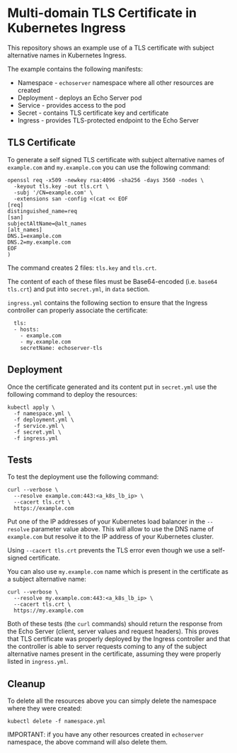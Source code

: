 # Multi-domain TLS Certificate in Kubernetes Ingress

This repository shows an example use of a TLS certificate with subject
alternative names in Kubernetes Ingress.

The example contains the following manifests:
* Namespace - `echoserver` namespace where all other resources are created
* Deployment - deploys an Echo Server pod
* Service - provides access to the pod
* Secret - contains TLS certificate key and certificate
* Ingress - provides TLS-protected endpoint to the Echo Server

## TLS Certificate

To generate a self signed TLS certificate with subject alternative names of
`example.com` and `my.example.com` you can use the following command:

```
openssl req -x509 -newkey rsa:4096 -sha256 -days 3560 -nodes \
  -keyout tls.key -out tls.crt \
  -subj '/CN=example.com' \
  -extensions san -config <(cat << EOF
[req]
distinguished_name=req
[san]
subjectAltName=@alt_names
[alt_names]
DNS.1=example.com
DNS.2=my.example.com
EOF
)
```

The command creates 2 files: `tls.key` and `tls.crt`.

The content of each of these files must be Base64-encoded (i.e. `base64 tls.crt`)
and put into `secret.yml`, in `data` section.

`ingress.yml` contains the following section to ensure that the Ingress
controller can properly associate the certificate:

```
  tls:
  - hosts:
    - example.com
    - my.example.com
    secretName: echoserver-tls
```

## Deployment

Once the certificate generated and its content put in `secret.yml` use the
following command to deploy the resources:

```
kubectl apply \
  -f namespace.yml \
  -f deployment.yml \
  -f service.yml \
  -f secret.yml \
  -f ingress.yml
```

## Tests

To test the deployment use the following command:

```
curl --verbose \
  --resolve example.com:443:<a_k8s_lb_ip> \
  --cacert tls.crt \
  https://example.com
```

Put one of the IP addresses of your Kubernetes load balancer in the `--resolve`
parameter value above. This will allow to use the DNS name of `example.com` but
resolve it to the IP address of your Kubernetes cluster.

Using `--cacert tls.crt` prevents the TLS error even though we use a
self-signed certificate.

You can also use `my.example.com` name which is present in the certificate as a
subject alternative name:

```
curl --verbose \
  --resolve my.example.com:443:<a_k8s_lb_ip> \
  --cacert tls.crt \
  https://my.example.com
```

Both of these tests (the `curl` commands) should return the response from the
Echo Server (client, server values and request headers). This proves that TLS
certificate was properly deployed by the Ingress controller and that the
controller is able to server requests coming to any of the subject alternative
names present in the certificate, assuming they were properly listed in
`ingress.yml`.

## Cleanup

To delete all the resources above you can simply delete the namespace where
they were created:

```
kubectl delete -f namespace.yml
```

IMPORTANT: if you have any other resources created in `echoserver` namespace,
the above command will also delete them.
